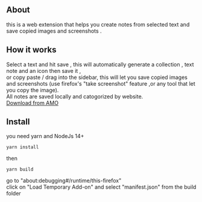 ## About

this is a web extension that helps you create notes from selected text and save copied images and screenshots .

## How it works

Select a text and hit save , this will automatically generate a collection , text note and an icon then save it ,  
or copy paste / drag into the sidebar, this will let you save copied images and screenshots (use firefox's "take screenshot" feature ,or any tool that let you copy the image).  
All notes are saved locally and catogorized by website.  
[Download from AMO](https://addons.mozilla.org/en-US/firefox/addon/web-memo/)

## Install

you need yarn and NodeJs 14+

```
yarn install
```

then

```
yarn build
```

go to "about:debugging#/runtime/this-firefox"  
click on "Load Temporary Add-on" and select "manifest.json" from the build folder
